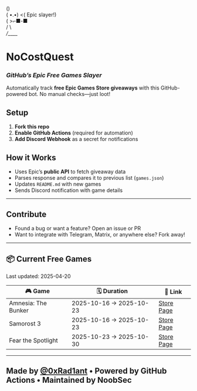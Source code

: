    (\)  
  ( •.•)  <( Epic slayer!)  
  (   >⌐■-■  
  /  \  
_/____\_  

# NoCostQuest  
### *GitHub’s Epic Free Games Slayer*  

Automatically track **free Epic Games Store giveaways** with this GitHub-powered bot. No manual checks—just loot!  

## Setup  
1. **Fork this repo**  
2. **Enable GitHub Actions** (required for automation)  
3. **Add Discord Webhook** as a secret for notifications  

## How it Works
- Uses Epic’s **public API** to fetch giveaway data
- Parses response and compares it to previous list (`games.json`)
- Updates `README.md` with new games
- Sends Discord notification with game details

---

## Contribute
- Found a bug or want a feature? Open an issue or PR  
- Want to integrate with Telegram, Matrix, or anywhere else? Fork away!

---

## 📦 Current Free Games

Last updated: 2025-04-20

<!-- BEGIN_GAMES_TABLE -->
| 🎮 Game | 🗓️ Duration | 🔗 Link |
|--------|--------------|---------|
| Amnesia: The Bunker | 2025-10-16 → 2025-10-23 | [Store Page](https://store.epicgames.com/en-US/p/amnesia-the-bunker-9d5799) |
| Samorost 3 | 2025-10-16 → 2025-10-23 | [Store Page](https://store.epicgames.com/en-US/p/samorost-3-0c4489) |
| Fear the Spotlight | 2025-10-23 → 2025-10-30 | [Store Page](https://store.epicgames.com/en-US/p/fear-the-spotlight-97656f) |

<!-- END_GAMES_TABLE -->

---

## Made by [@0xRad1ant](https://github.com/0xRad1ant) • Powered by GitHub Actions • Maintained by NoobSec
